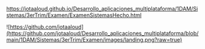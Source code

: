 https://jotaaloud.github.io/Desarrollo_aplicaciones_multiplataforma/1DAM/Sistemas/3erTrim/Examen/ExamenSistemasHecho.html

![https://github.com/jotaaloud](https://github.com/jotaaloud/Desarrollo_aplicaciones_multiplataforma/blob/main/1DAM/Sistemas/3erTrim/Examen/images/landing.png?raw=true)

